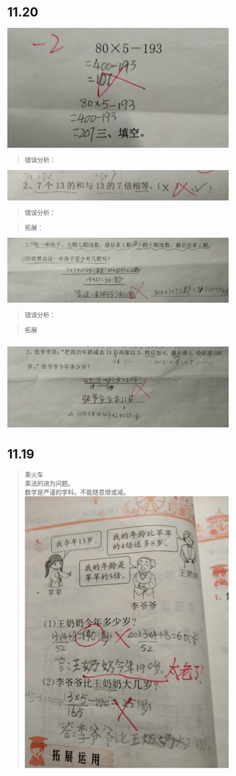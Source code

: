 # 11.20

![](/assets/20181120.jpg)
>错误分析：

![](/assets/20181120_2.jpg)
>错误分析：

>拓展：

![](/assets/20181120_3.jpg)
>错误分析：

>拓展


## ![](/assets/20181120_4.jpg)

# 11.19

> 乘火车  
> 乘法的进为问题。  
> 数学是严谨的学科。不能随意增或减。  
> ![](/assets/IMG_1.jpg)



